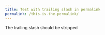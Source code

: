 ```yaml
---
title: Test with trailing slash in permalink
permalink: /this-is-the-permalink/
---
```


The trailing slash should be stripped
